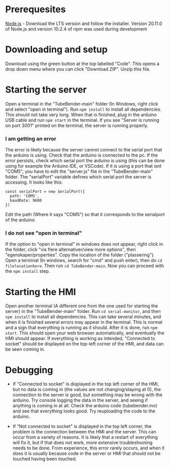 # Prerequesites
[Node.js](https://nodejs.org/en) - Download the LTS version and follow the installer. Version 20.11.0 of Node.js and version 10.2.4 of npm was used during development

# Downloading and setup
Download using the green button at the top labelled "Code". This opens a drop down menu where you can click "Download ZIP". Unzip this file.

# Starting the server
Open a terminal in the "TubeBender-main" folder (In Windows, right click and select "open in terminal"). Run `npm install` to install all dependencies. This should not take very long. When that is finished, plug in the arduino USB cable and run `npm start` in the terminal. If you see "Server is running on port 3001" printed on the terminal, the server is running properly.

### I am getting an error

The error is likely because the server cannot connect to the serial port that the arduino is using. Check that the arduino is connected to the pc. If the error persists, check which serial port the arduino is using (this can be done using for example the Arduino IDE, or VSCode). If it is using a port that isnt "COM5", you have to edit the "server.js" file in the "TubeBender-main" folder. The "serialPort" variable defines which serial port the server is accessing. It looks like this:

```
const serialPort = new SerialPort({
  path: 'COM5',
  baudRate: 9600
})
```

Edit the path (Where it says "COM5") so that it corresponds to the serialport of the arduino

### I do not see "open in terminal"
If the option to "open in terminal" in windows does not appear, right click in the folder, click "vis flere alternativer/view more options", then "egenskaper/properties". Copy the location of the folder ("plassering"). Open a terminal (In windows, search for "cmd" and push enter), then do `cd filelocationhere`. Then run `cd TubeBender-main`. Now you can proceed with the `npm install` step.

# Starting the HMI

Open another terminal (A different one from the one used for starting the server) in the "TubeBender-main" folder. Run `cd serial-monitor`, and then `npm install` to install all dependencies. This can take several minutes, and when it is finished several errors may appear in the terminal. This is normal and a sign that everything is running as it should. After it is done, run `npm start`. This should open your web browser automatically, and eventually the HMI should appear. If everything is working as intended, "Connected to socket" should be displayed on the top-left corner of the HMI, and data can be seen coming in.

# Debugging
- If "Connected to socket" is displayed in the top left corner of the HMI, but no data is coming in (the values are not changing/staying at 0), the connection to the server is good, but something may be wrong with the arduino. Try console logging the data in the server, and seeing if anything is coming in at all. Check the arduino code (tubebender.ino) and see that everything looks good. Try reuploading the code to the arduino.

- If "Not connected to socket" is displayed in the top left corner, the problem is the connection between the HMI and the server. This can occur from a variety of reasons. It is likely that a restart of everything will fix it, but if that does not work, more extensive troubleshooting needs to be done. From experience, this error rarely occurs, and when it does it is usually because code in the server or HMI that should not be touched having been touched.